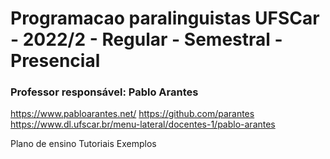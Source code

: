# Programacao paralinguistas UFSCar - 2022/2 - Regular - Semestral - Presencial
### Professor responsável: Pablo Arantes
https://www.pabloarantes.net/
https://github.com/parantes
https://www.dl.ufscar.br/menu-lateral/docentes-1/pablo-arantes

Plano de ensino
Tutoriais 
Exemplos




